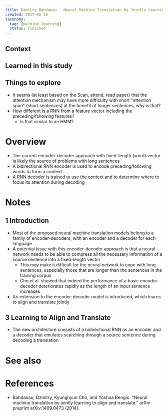 ```yaml
---
title: Dzmitry Bahdanau - Neural Machine Translation by Jointly Learning to Align and Translate (2015)
created: 2017-05-20
taxonomy:
  tag: [machine-learning]
  status: finished
---
```


## Context

## Learned in this study

## Things to explore
* It seems (at least based on the Scan, attend, read paper) that the attention mechanism may have more difficulty with short "attention span" (short sentences) at the benefit of longer sentences, why is that?
* How different is a RNN from a feature vector including the preceding/following features?
	* Is that similar to an HMM?

# Overview
* The current encoder-decoder approach with fixed-length (word) vector is likely the source of problems with long sentences
* A bidirectional RNN encoder is used to encode preceding/following words to form a context
* A RNN decoder is trained to use the context and to determine where to focus its attention during decoding

# Notes
## 1 Introduction
* Most of the proposed neural machine translation models belong to a family of encoder-decoders, with an encoder and a decoder for each language
* A potential issue with this encoder-decoder approach is that a neural network needs to be able to compress all the necessary information of a source sentence into a fixed-length vector
	* This may make it difficult for the neural network to cope with long sentences, especially those that are longer than the sentences in the training corpus
	* Cho et al. showed that indeed the performance of a basic encoder-decoder deteriorates rapidly as the length of an input sentence increases
* An extension to the encoder-decoder model is introduced, which learns to align and translate jointly

## 3 Learning to Align and Translate
* The new architecture consists of a bidirectional RNN as an encoder and a decoder that emulates searching through a source sentence during decoding a translation

# See also

# References
* Bahdanau, Dzmitry, Kyunghyun Cho, and Yoshua Bengio. "Neural machine translation by jointly learning to align and translate." arXiv preprint arXiv:1409.0473 (2014).
